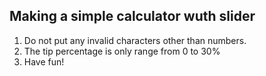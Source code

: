 ## Making a simple calculator wuth slider

1. Do not put any invalid characters other than numbers.
2. The tip percentage is only range from 0 to 30% 
3. Have fun!



